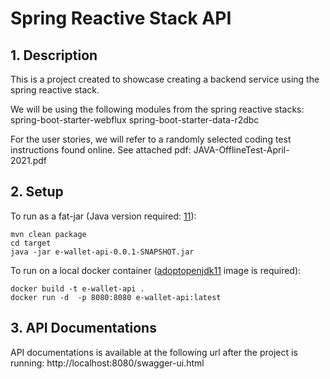 # Spring Reactive Stack API

## 1. Description
This is a project created to showcase creating a backend service using the spring reactive stack.

We will be using the following modules from the spring reactive stacks:
spring-boot-starter-webflux
spring-boot-starter-data-r2dbc

For the user stories, we will refer to a randomly selected coding test instructions found online. See attached pdf: JAVA-OfflineTest-April-2021.pdf

## 2. Setup
To run as a fat-jar (Java version required: [11](https://adoptopenjdk.net/)):
```
mvn clean package
cd target
java -jar e-wallet-api-0.0.1-SNAPSHOT.jar
```

To run on a local docker container ([adoptopenjdk11](https://hub.docker.com/r/adoptopenjdk/openjdk11/) image is required):
```
docker build -t e-wallet-api .
docker run -d  -p 8080:8080 e-wallet-api:latest
```

## 3. API Documentations
API documentations is available at the following url after the project is running:
http://localhost:8080/swagger-ui.html
